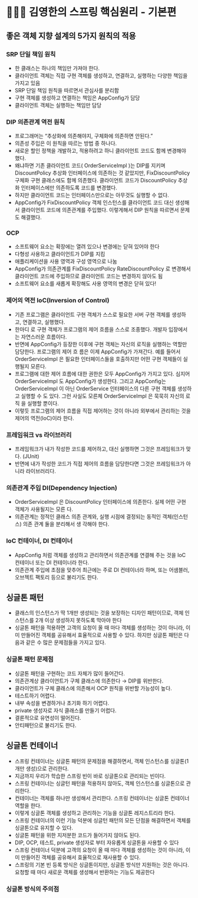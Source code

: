 # 👩🏻‍💻 김영한의 스프링 핵심원리 - 기본편
## 좋은 객체 지향 설계의 5가지 원칙의 적용
### SRP 단일 책임 원칙
* 한 클래스는 하나의 책임만 가져야 한다.
* 클라이언트 객체는 직접 구현 객체를 생성하고, 연결하고, 실행하는 다양한 책임을 가지고 있음
* SRP 단일 책임 원칙을 따르면서 관심사를 분리함
* 구현 객체를 생성하고 연결하는 책임은 AppConfig가 담당
* 클라이언트 객체는 실행하는 책임만 담당

### DIP 의존관계 역전 원칙
* 프로그래머는 “추상화에 의존해야지, 구체화에 의존하면 안된다.” 
* 의존성 주입은 이 원칙을 따르는 방법 중 하나다.
* 새로운 할인 정책을 개발하고, 적용하려고 하니 클라이언트 코드도 함께 변경해야 했다. 
* 왜냐하면 기존 클라이언트 코드( OrderServiceImpl )는 DIP를 지키며 DiscountPolicy 추상화 인터페이스에 의존하는 것 같았지만, FixDiscountPolicy 구체화 구현 클래스에도 함께 의존했다.
클라이언트 코드가 DiscountPolicy 추상화 인터페이스에만 의존하도록 코드를 변경했다.
* 하지만 클라이언트 코드는 인터페이스만으로는 아무것도 실행할 수 없다.
* AppConfig가 FixDiscountPolicy 객체 인스턴스를 클라이언트 코드 대신 생성해서 클라이언트 코드에 의존관계를 주입했다. 이렇게해서 DIP 원칙을 따르면서 문제도 해결했다.

### OCP
* 소프트웨어 요소는 확장에는 열려 있으나 변경에는 닫혀 있어야 한다
* 다형성 사용하고 클라이언트가 DIP를 지킴
* 애플리케이션을 사용 영역과 구성 영역으로 나눔
* AppConfig가 의존관계를 FixDiscountPolicy RateDiscountPolicy 로 변경해서 클라이언트 코드에 주입하므로 클라이언트 코드는 변경하지 않아도 됨
* 소프트웨어 요소를 새롭게 확장해도 사용 영역의 변경은 닫혀 있다!

### 제어의 역전 IoC(Inversion of Control)
* 기존 프로그램은 클라이언트 구현 객체가 스스로 필요한 서버 구현 객체를 생성하고, 연결하고, 실행했다. 
* 한마디 로 구현 객체가 프로그램의 제어 흐름을 스스로 조종했다. 개발자 입장에서는 자연스러운 흐름이다. 
* 반면에 AppConfig가 등장한 이후에 구현 객체는 자신의 로직을 실행하는 역할만 담당한다. 프로그램의 제어 흐
름은 이제 AppConfig가 가져간다. 예를 들어서 OrderServiceImpl 은 필요한 인터페이스들을 호출하지만
어떤 구현 객체들이 실행될지 모른다.
* 프로그램에 대한 제어 흐름에 대한 권한은 모두 AppConfig가 가지고 있다. 심지어 OrderServiceImpl 도
AppConfig가 생성한다. 그리고 AppConfig는 OrderServiceImpl 이 아닌 OrderService 인터페이스의
다른 구현 객체를 생성하고 실행할 수 도 있다. 그런 사실도 모른체 OrderServiceImpl 은 묵묵히 자신의 로직
을 실행할 뿐이다.
* 이렇듯 프로그램의 제어 흐름을 직접 제어하는 것이 아니라 외부에서 관리하는 것을 제어의 역전(IoC)이라 한다.

### 프레임워크 vs 라이브러리
* 프레임워크가 내가 작성한 코드를 제어하고, 대신 실행하면 그것은 프레임워크가 맞다. (JUnit)
* 반면에 내가 작성한 코드가 직접 제어의 흐름을 담당한다면 그것은 프레임워크가 아니라 라이브러리다.

### 의존관계 주입 DI(Dependency Injection)
* OrderServiceImpl 은 DiscountPolicy 인터페이스에 의존한다. 실제 어떤 구현 객체가 사용될지는 모른
다.
* 의존관계는 정적인 클래스 의존 관계와, 실행 시점에 결정되는 동적인 객체(인스턴스) 의존 관계 둘을 분리해서 생
각해야 한다. 

### IoC 컨테이너, DI 컨테이너
* AppConfig 처럼 객체를 생성하고 관리하면서 의존관계를 연결해 주는 것을 IoC 컨테이너 또는 DI 컨테이너라 한다.
* 의존관계 주입에 초점을 맞추어 최근에는 주로 DI 컨테이너라 하며, 또는 어샘블러, 오브젝트 팩토리 등으로 불리기도 한다.


## 싱글톤 패턴
* 클래스의 인스턴스가 딱 1개만 생성되는 것을 보장하는 디자인 패턴이므로, 객체 인스턴스를 2개 이상 생성하지 못하도록 막아야 한다
* 싱글톤 패턴을 적용하면 고객의 요청이 올 때 마다 객체를 생성하는 것이 아니라, 이미 만들어진 객체를 공유해서 효율적으로 사용할 수 있다. 하지만 싱글톤 패턴은 다음과 같은 수 많은 문제점들을 가지고 있다.

### 싱글톤 패턴 문제점
* 싱글톤 패턴을 구현하는 코드 자체가 많이 들어간다.
* 의존관계상 클라이언트가 구체 클래스에 의존한다 → DIP를 위반한다. 
* 클라이언트가 구체 클래스에 의존해서 OCP 원칙을 위반할 가능성이 높다. 
* 테스트하기 어렵다. 
* 내부 속성을 변경하거나 초기화 하기 어렵다. 
* private 생성자로 자식 클래스를 만들기 어렵다. 
* 결론적으로 유연성이 떨어진다. 
* 안티패턴으로 불리기도 한다.

## 싱글톤 컨테이너
* 스프링 컨테이너는 싱글톤 패턴의 문제점을 해결하면서, 객체 인스턴스를 싱글톤(1개만 생성)으로 관리한다.
* 지금까지 우리가 학습한 스프링 빈이 바로 싱글톤으로 관리되는 빈이다.
* 스프링 컨테이너는 싱글턴 패턴을 적용하지 않아도, 객체 인스턴스를 싱글톤으로 관리한다.
* 컨테이너는 객체를 하나만 생성해서 관리한다. 스프링 컨테이너는 싱글톤 컨테이너 역할을 한다. 
* 이렇게 싱글톤 객체를 생성하고 관리하는 기능을 싱글톤 레지스트리라 한다.
* 스프링 컨테이너의 이런 기능 덕분에 싱글턴 패턴의 모든 단점을 해결하면서 객체를 싱글톤으로 유지할 수 있다.
* 싱글톤 패턴을 위한 지저분한 코드가 들어가지 않아도 된다.
* DIP, OCP, 테스트, private 생성자로 부터 자유롭게 싱글톤을 사용할 수 있다
* 스프링 컨테이너 덕분에 고객의 요청이 올 때 마다 객체를 생성하는 것이 아니라, 이미 만들어진 객체를 공유해서 효율적으로 재사용할 수 있다.
* 스프링의 기본 빈 등록 방식은 싱글톤이지만, 싱글톤 방식만 지원하는 것은 아니다. 요청할 때 마다 새로운 객체를 생성해서 반환하는 기능도 제공한다

### 싱글톤 방식의 주의점
